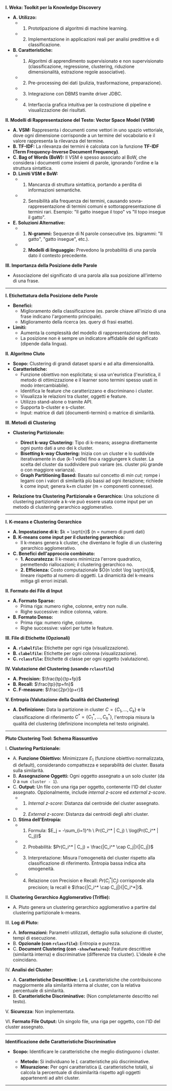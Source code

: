 
**I. Weka: Toolkit per la Knowledge Discovery**

* **A. Utilizzo:**
    * 1. Prototipazione di algoritmi di machine learning.
    * 2. Implementazione in applicazioni reali per analisi predittive e di classificazione.
* **B. Caratteristiche:**
    * 1. Algoritmi di apprendimento supervisionato e non supervisionato (classificazione, regressione, clustering, riduzione dimensionalità, estrazione regole associative).
    * 2. Pre-processing dei dati (pulizia, trasformazione, preparazione).
    * 3. Integrazione con DBMS tramite driver JDBC.
    * 4. Interfaccia grafica intuitiva per la costruzione di pipeline e visualizzazione dei risultati.


**II. Modelli di Rappresentazione del Testo: Vector Space Model (VSM)**

* **A. VSM:** Rappresenta i documenti come vettori in uno spazio vettoriale, dove ogni dimensione corrisponde a un termine del vocabolario e il valore rappresenta la rilevanza del termine.
* **B. TF-IDF:** La rilevanza dei termini è calcolata con la funzione  **TF-IDF (Term Frequency-Inverse Document Frequency)**.
* **C. Bag of Words (BoW):** Il VSM è spesso associato al BoW, che considera i documenti come insiemi di parole, ignorando l'ordine e la struttura sintattica.
* **D. Limiti VSM e BoW:**
    * 1. Mancanza di struttura sintattica, portando a perdita di informazioni semantiche.
    * 2. Sensibilità alla frequenza dei termini, causando sovra-rappresentazione di termini comuni e sottorappresentazione di termini rari.  Esempio: "Il gatto insegue il topo" vs "Il topo insegue il gatto".
* **E. Soluzioni Alternative:**
    * 1. **N-grammi:** Sequenze di N parole consecutive (es. bigrammi: "Il gatto", "gatto insegue", etc.).
    * 2. **Modelli di linguaggio:** Prevedono la probabilità di una parola dato il contesto precedente.


**III. Importanza della Posizione delle Parole**

* Associazione del significato di una parola alla sua posizione all'interno di una frase.

---

**I. Etichettatura della Posizione delle Parole**

* **Benefici:**
    * Miglioramento della classificazione (es. parole chiave all'inizio di una frase indicano l'argomento principale).
    * Miglioramento della ricerca (es. query di frasi esatte).
* **Limiti:**
    * Aumenta la complessità del modello di rappresentazione del testo.
    * La posizione non è sempre un indicatore affidabile del significato (dipende dalla lingua).


**II. Algoritmo Cluto**

* **Scopo:** Clustering di grandi dataset sparsi e ad alta dimensionalità.
* **Caratteristiche:**
    * Funzione obiettivo non esplicitata; si usa un'euristica (l'euristica, il metodo di ottimizzazione e il learner sono termini spesso usati in modo intercambiabile).
    * Identifica le feature che caratterizzano e discriminano i cluster.
    * Visualizza le relazioni tra cluster, oggetti e feature.
    * Utilizzo stand-alone o tramite API.
    * Supporta b-cluster e s-cluster.
    * Input: matrice di dati (documenti-termini) o matrice di similarità.


**III. Metodi di Clustering**

* **Clustering Partizionale:**
    * **Direct k-way Clustering:** Tipo di k-means; assegna direttamente ogni punto dati a uno dei k cluster.
    * **Bisetting k-way Clustering:** Inizia con un cluster e lo suddivide iterativamente in due (k-1 volte) fino a raggiungere k cluster.  La scelta del cluster da suddividere può variare (es. cluster più grande o con maggiore varianza).
    * **Graph Partitioning Based:** Basato sul concetto di *min cut*; rompe i legami con i valori di similarità più bassi ad ogni iterazione; richiede k come input; genera k+m cluster (m = componenti connesse).

* **Relazione tra Clustering Partizionale e Gerarchico:** Una soluzione di clustering partizionale a k-vie può essere usata come input per un metodo di clustering gerarchico agglomerativo.

---

**I. K-means e Clustering Gerarchico**

* **A. Impostazione di k:**  $k = \sqrt{n}$ (n = numero di punti dati)
* **B. K-means come input per il clustering gerarchico:**
    * Il k-means genera k cluster, che diventano le foglie di un clustering gerarchico agglomerativo.
* **C. Benefici dell'approccio combinato:**
    * **1. Accuratezza:** Il k-means minimizza l'errore quadratico, permettendo riallocazioni; il clustering gerarchico no.
    * **2. Efficienza:** Costo computazionale $O(n \cdot \log \sqrt{n})$, lineare rispetto al numero di oggetti.  La dinamicità del k-means mitiga gli errori iniziali.

**II. Formato dei File di Input**

* **A. Formato Sparso:**
    * Prima riga: numero righe, colonne, entry non nulle.
    * Righe successive: indice colonna, valore.
* **B. Formato Denso:**
    * Prima riga: numero righe, colonne.
    * Righe successive: valori per tutte le feature.

**III. File di Etichette (Opzionali)**

* **A. `rlabelfile`:** Etichette per ogni riga (visualizzazione).
* **B. `clabelfile`:** Etichette per ogni colonna (visualizzazione).
* **C. `rclassfile`:** Etichette di classe per ogni oggetto (valutazione).

**IV. Valutazione del Clustering (usando `rclassfile`)**

* **A. Precision:** $\frac{tp}{tp+fp}$
* **B. Recall:** $\frac{tp}{tp+fn}$
* **C. F-measure:** $\frac{2pr}{p+r}$

**V. Entropia (Valutazione della Qualità del Clustering)**

* **A. Definizione:**  Data la partizione in cluster $C = \{C_1, ..., C_k\}$ e la classificazione di riferimento $C^* = \{C_1^*, ..., C_h^*\}$, l'entropia misura la qualità del clustering (definizione incompleta nel testo originale).


---

**Pluto Clustering Tool: Schema Riassuntivo**

I. **Clustering Partizionale:**

   * A. **Funzione Obiettivo:** Minimizzare $Ɛ_1$ (funzione obiettivo normalizzata, di default), considerando compattezza e separabilità dei cluster.  Basata sulla similarità.
   * B. **Assegnazione Oggetti:** Ogni oggetto assegnato a un solo cluster (da 0 a `num cluster - 1`).
   * C. **Output:** Un file con una riga per oggetto, contenente l'ID del cluster assegnato.  Opzionalmente, include *internal z-score* ed *external z-score*.
      * 1. *Internal z-score*: Distanza dal centroide del cluster assegnato.
      * 2. *External z-score*: Distanza dai centroidi degli altri cluster.
   * D. **Stima dell'Entropia:**
      * 1. Formula:  $E_j = -\sum_{i=1}^h \ Pr(C_i^* | C_j) \ \log(Pr(C_i^* | C_j))$
      * 2. Probabilità: $Pr(C_i^* | C_j) = \frac{|C_i^* \cap C_j|}{|C_j|}$
      * 3. Interpretazione: Misura l'omogeneità del cluster rispetto alla classificazione di riferimento. Entropia bassa indica alta omogeneità.
      * 4. Relazione con Precision e Recall: $Pr(C_i^* | C_j)$ corrisponde alla precision; la recall è $\frac{|C_i^* \cap C_j|}{|C_i^*|}$.


II. **Clustering Gerarchico Agglomerativo (Triflie):**

   * A.  Pluto genera un clustering gerarchico agglomerativo a partire dal clustering partizionale k-means.


III. **Log di Pluto:**

   * A. **Informazioni:** Parametri utilizzati, dettaglio sulla soluzione di cluster, tempi di esecuzione.
   * B. **Opzionale (con `rclassfile`):** Entropia e purezza.
   * C. **Document Clustering (con `-showfeatures`):** Feature descrittive (similarità interna) e discriminative (differenze tra cluster).  L'ideale è che coincidano.


IV. **Analisi dei Cluster:**

   * A. **Caratteristiche Descrittive:** Le **L** caratteristiche che contribuiscono maggiormente alla similarità interna al cluster, con la relativa percentuale di similarità.
   * B. **Caratteristiche Discriminative:** (Non completamente descritto nel testo).


V. **Sicurezza:** Non implementata.

VI. **Formato File Output:** Un singolo file, una riga per oggetto, con l'ID del cluster assegnato.

---

**Identificazione delle Caratteristiche Discriminative**

* **Scopo:** Identificare le caratteristiche che meglio distinguono i cluster.

    * **Metodo:**  Si individuano le *L* caratteristiche più discriminative.
    * **Misurazione:** Per ogni caratteristica (*L* caratteristiche totali), si calcola la percentuale di dissimilarità rispetto agli oggetti appartenenti ad altri cluster.

---
